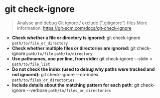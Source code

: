 # git check-ignore
> Analyse and debug Git ignore / exclude (".gitignore") files
> More information: <https://git-scm.com/docs/git-check-ignore>
- **Check whether a file or directory is ignored:**
git check-ignore `path/to/file_or_directory`
- **Check whether multiple files or directories are ignored:**
git check-ignore `path/to/file` `path/to/directory`
- **Use pathnames, one per line, from stdin:**
git check-ignore --stdin < `path/to/file_list`
- **Do not check the index (used to debug why paths were tracked and not ignored):**
git check-ignore --no-index `path/to/files_or_directories`
- **Include details about the matching pattern for each path:**
git check-ignore --verbose `path/to/files_or_directories`
